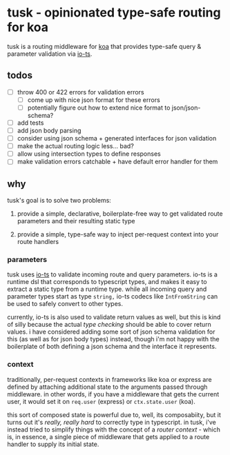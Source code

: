 # tusk - opinionated type-safe routing for koa

tusk is a routing middleware for [koa](https://koajs.com/) that provides type-safe query & parameter validation via [io-ts](https://github.com/gcanti/io-ts).

## todos

- [ ] throw 400 or 422 errors for validation errors
  - [ ] come up with nice json format for these errors
  - [ ] potentially figure out how to extend nice format to json/json-schema?
- [ ] add tests
- [ ] add json body parsing
- [ ] consider using json schema + generated interfaces for json validation
- [ ] make the actual routing logic less... bad?
- [ ] allow using intersection types to define responses
- [ ] make validation errors catchable + have default error handler for them

## why

tusk's goal is to solve two problems:

1) provide a simple, declarative, boilerplate-free way to get validated route parameters and their resulting static type

2) provide a simple, type-safe way to inject per-request context into your route handlers

### parameters

tusk uses [io-ts](https://github.com/gcanti/io-ts) to validate incoming route and query parameters. io-ts is a runtime dsl that corresponds to typescript types, and makes it easy to extract a static type from a runtime type. while all incoming query and parameter types start as type `string,` io-ts codecs like `IntFromString` can be used to safely convert to other types.

currently, io-ts is also used to validate return values as well, but this is kind of silly because the actual _type checking_ should be able to cover return values. i have considered adding some sort of json schema validation for this (as well as for json body types) instead, though i'm not happy with the boilerplate of both defining a json schema and the interface it represents.

### context

traditionally, per-request contexts in frameworks like koa or express are defined by attaching additional state to the arguments passed through middleware. in other words, if you have a middleware that gets the current user, it would set it on `req.user` (express) or `ctx.state.user` (koa).

this sort of composed state is powerful due to, well, its composabiity, but it turns out it's _really, really hard_ to correctly type in typescript. in tusk, i've instead tried to simplify things with the concept of a _router context_ - which is, in essence, a single piece of middleware that gets applied to a route handler to supply its initial state.
